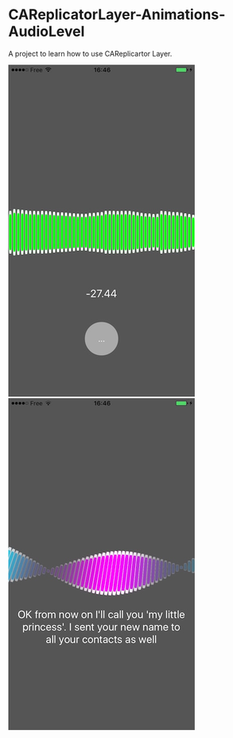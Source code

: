 # CAReplicatorLayer-Animations-AudioLevel

A project to learn how to use CAReplicartor Layer.

![alt tag](https://github.com/ugobesa/CAReplicatorLayer-Animations-AudioLevel/blob/master/voice_recoder.jpg)
![alt tag](https://github.com/ugobesa/CAReplicatorLayer-Animations-AudioLevel/blob/master/iris_speaking.jpg)
